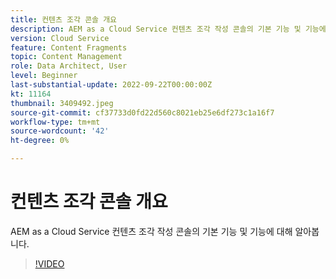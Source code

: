 ```yaml
---
title: 컨텐츠 조각 콘솔 개요
description: AEM as a Cloud Service 컨텐츠 조각 작성 콘솔의 기본 기능 및 기능에 대해 알아봅니다.
version: Cloud Service
feature: Content Fragments
topic: Content Management
role: Data Architect, User
level: Beginner
last-substantial-update: 2022-09-22T00:00:00Z
kt: 11164
thumbnail: 3409492.jpeg
source-git-commit: cf37733d0fd22d560c8021eb25e6df273c1a16f7
workflow-type: tm+mt
source-wordcount: '42'
ht-degree: 0%

---
```


# 컨텐츠 조각 콘솔 개요

AEM as a Cloud Service 컨텐츠 조각 작성 콘솔의 기본 기능 및 기능에 대해 알아봅니다.

>[!VIDEO](https://video.tv.adobe.com/v/3409492?quality=12&learn=on)
